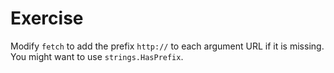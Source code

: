 # Exercise 

Modify `fetch` to add the prefix `http://` to each argument URL if it is missing. You might want to use `strings.HasPrefix`.